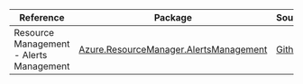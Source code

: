 | Reference | Package | Source |
|---|---|---|
|Resource Management - Alerts Management|[Azure.ResourceManager.AlertsManagement](https://www.nuget.org/packages/Azure.ResourceManager.AlertsManagement)|[Github](https://github.com/Azure/azure-sdk-for-net/blob/main/sdk/alertsmanagement/Azure.ResourceManager.AlertsManagement)|
